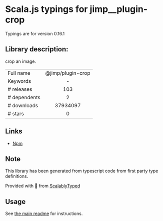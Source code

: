
# Scala.js typings for jimp__plugin-crop

Typings are for version 0.16.1

## Library description:
crop an image.

|                    |                 |
| ------------------ | :-------------: |
| Full name          | @jimp/plugin-crop |
| Keywords           | - |
| # releases         | 103 |
| # dependents       | 2 |
| # downloads        | 37934097 |
| # stars            | 0 |

## Links
- [Npm](https://www.npmjs.com/package/%40jimp%2Fplugin-crop)
    


## Note
This library has been generated from typescript code from first party type definitions.

Provided with :purple_heart: from [ScalablyTyped](https://github.com/oyvindberg/ScalablyTyped)

## Usage
See [the main readme](../../readme.md) for instructions.


